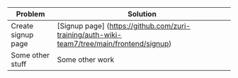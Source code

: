 | Problem  | Solution |
| ------------- | ------------- |
| Create signup page  | [Signup page] (https://github.com/zuri-training/auth-wiki-team7/tree/main/frontend/signup) |
| Some other stuff  | Some other work  |